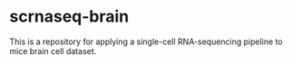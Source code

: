 # scrnaseq-brain
This is a repository for applying a single-cell RNA-sequencing pipeline to mice brain cell dataset.
